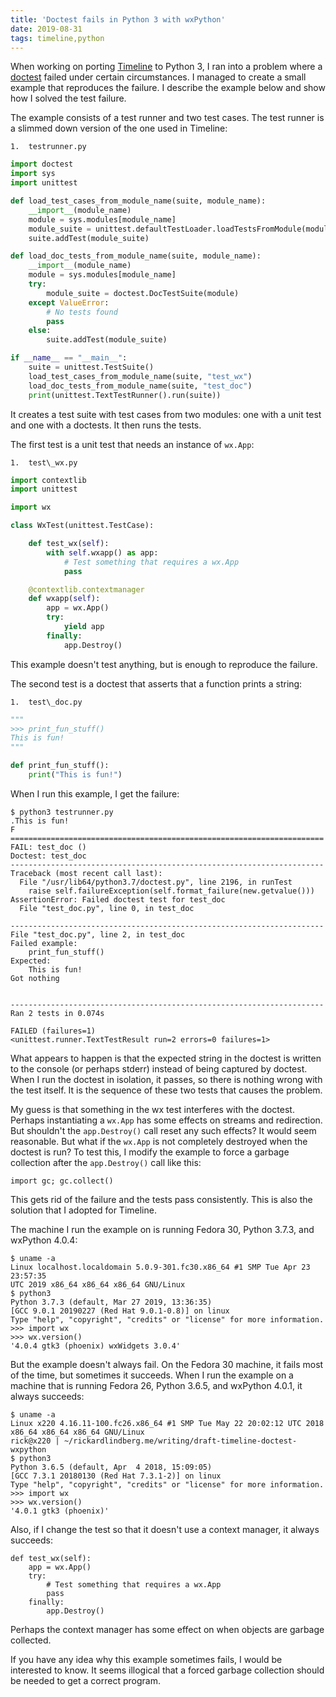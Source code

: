 ```yaml
---
title: 'Doctest fails in Python 3 with wxPython'
date: 2019-08-31
tags: timeline,python
---
```

When working on porting [Timeline](/projects/timeline/index.html) to
Python 3, I ran into a problem where a
[doctest](https://docs.python.org/3/library/doctest.html) failed under
certain circumstances. I managed to create a small example that
reproduces the failure. I describe the example below and show how I
solved the test failure.

The example consists of a test runner and two test cases. The test
runner is a slimmed down version of the one used in Timeline:

```
1.  testrunner.py
```

```py
import doctest
import sys
import unittest

def load_test_cases_from_module_name(suite, module_name):
    __import__(module_name)
    module = sys.modules[module_name]
    module_suite = unittest.defaultTestLoader.loadTestsFromModule(module)
    suite.addTest(module_suite)

def load_doc_tests_from_module_name(suite, module_name):
    __import__(module_name)
    module = sys.modules[module_name]
    try:
        module_suite = doctest.DocTestSuite(module)
    except ValueError:
        # No tests found
        pass
    else:
        suite.addTest(module_suite)

if __name__ == "__main__":
    suite = unittest.TestSuite()
    load_test_cases_from_module_name(suite, "test_wx")
    load_doc_tests_from_module_name(suite, "test_doc")
    print(unittest.TextTestRunner().run(suite))
```

It creates a test suite with test cases from two modules: one with a
unit test and one with a doctests. It then runs the tests.

The first test is a unit test that needs an instance of `wx.App`:

```
1.  test\_wx.py
```

```py
import contextlib
import unittest

import wx

class WxTest(unittest.TestCase):

    def test_wx(self):
        with self.wxapp() as app:
            # Test something that requires a wx.App
            pass

    @contextlib.contextmanager
    def wxapp(self):
        app = wx.App()
        try:
            yield app
        finally:
            app.Destroy()
```

This example doesn\'t test anything, but is enough to reproduce the
failure.

The second test is a doctest that asserts that a function prints a
string:

```
1.  test\_doc.py
```

```py
"""
>>> print_fun_stuff()
This is fun!
"""

def print_fun_stuff():
    print("This is fun!")
```

When I run this example, I get the failure:

```text
$ python3 testrunner.py
.This is fun!
F
======================================================================
FAIL: test_doc ()
Doctest: test_doc
----------------------------------------------------------------------
Traceback (most recent call last):
  File "/usr/lib64/python3.7/doctest.py", line 2196, in runTest
    raise self.failureException(self.format_failure(new.getvalue()))
AssertionError: Failed doctest test for test_doc
  File "test_doc.py", line 0, in test_doc

----------------------------------------------------------------------
File "test_doc.py", line 2, in test_doc
Failed example:
    print_fun_stuff()
Expected:
    This is fun!
Got nothing


----------------------------------------------------------------------
Ran 2 tests in 0.074s

FAILED (failures=1)
<unittest.runner.TextTestResult run=2 errors=0 failures=1>
```

What appears to happen is that the expected string in the doctest is
written to the console (or perhaps stderr) instead of being captured by
doctest. When I run the doctest in isolation, it passes, so there is
nothing wrong with the test itself. It is the sequence of these two
tests that causes the problem.

My guess is that something in the wx test interferes with the doctest.
Perhaps instantiating a `wx.App` has some effects on streams and
redirection. But shouldn\'t the `app.Destroy()` call reset any such
effects? It would seem reasonable. But what if the `wx.App` is not
completely destroyed when the doctest is run? To test this, I modify the
example to force a garbage collection after the `app.Destroy()` call
like this:

```text
import gc; gc.collect()
```

This gets rid of the failure and the tests pass consistently. This is
also the solution that I adopted for Timeline.

The machine I run the example on is running Fedora 30, Python 3.7.3, and
wxPython 4.0.4:

```text
$ uname -a
Linux localhost.localdomain 5.0.9-301.fc30.x86_64 #1 SMP Tue Apr 23 23:57:35
UTC 2019 x86_64 x86_64 x86_64 GNU/Linux
$ python3
Python 3.7.3 (default, Mar 27 2019, 13:36:35)
[GCC 9.0.1 20190227 (Red Hat 9.0.1-0.8)] on linux
Type "help", "copyright", "credits" or "license" for more information.
>>> import wx
>>> wx.version()
'4.0.4 gtk3 (phoenix) wxWidgets 3.0.4'
```

But the example doesn\'t always fail. On the Fedora 30 machine, it fails
most of the time, but sometimes it succeeds. When I run the example on a
machine that is running Fedora 26, Python 3.6.5, and wxPython 4.0.1, it
always succeeds:

```text
$ uname -a
Linux x220 4.16.11-100.fc26.x86_64 #1 SMP Tue May 22 20:02:12 UTC 2018 x86_64 x86_64 x86_64 GNU/Linux
rick@x220 | ~/rickardlindberg.me/writing/draft-timeline-doctest-wxpython
$ python3
Python 3.6.5 (default, Apr  4 2018, 15:09:05)
[GCC 7.3.1 20180130 (Red Hat 7.3.1-2)] on linux
Type "help", "copyright", "credits" or "license" for more information.
>>> import wx
>>> wx.version()
'4.0.1 gtk3 (phoenix)'
```

Also, if I change the test so that it doesn\'t use a context manager, it
always succeeds:

```text
def test_wx(self):
    app = wx.App()
    try:
        # Test something that requires a wx.App
        pass
    finally:
        app.Destroy()
```

Perhaps the context manager has some effect on when objects are garbage
collected.

If you have any idea why this example sometimes fails, I would be
interested to know. It seems illogical that a forced garbage collection
should be needed to get a correct program.
